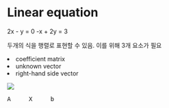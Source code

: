 # Linear equation
2x - y = 0
-x + 2y = 3

두개의 식을 행렬로 표현할 수 있음.
이를 위해 3개 요소가 필요

<li>coefficient matrix</li>
<li>unknown vector</li>
<li>right-hand side vector</li>

<img src="https://user-images.githubusercontent.com/53939100/74929395-bc1d2480-541e-11ea-9d75-cc3b9bdc1d8f.png"></img><br>
<pre>A     X     b</pre>

